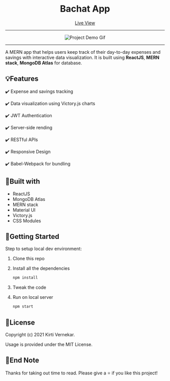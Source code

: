 <h1 align="center">Bachat App</h1>

<p align="center"><a href="" target="blank">Live View</a></p>
<hr />
<div align="center" autoplay={true} muted={true} loop={true} object-fit="cover">

![Project Demo Gif]()

</div>

<hr />

<p align="left"> A MERN app that helps users keep track of their day-to-day expenses and savings with interactive data visualization. It is built using <strong>ReactJS</strong>, <strong>MERN stack</strong>, <strong>MongoDB Atlas</strong> for database.</p>


## :bulb:Features

:heavy_check_mark: Expense and savings tracking

:heavy_check_mark: Data visualization using Victory.js charts

:heavy_check_mark: JWT Authentication

:heavy_check_mark: Server-side rending

:heavy_check_mark: RESTful APIs

:heavy_check_mark: Responsive Design

:heavy_check_mark: Babel-Webpack for bundling


## :hammer:Built with

- ReactJS
- MongoDB Atlas
- MERN stack
- Material UI
- Victory.js
- CSS Modules


## :checkered_flag:Getting Started

Step to setup local dev environment:

1. Clone this repo
2. Install all the dependencies

   ```bash
   npm install
   ```

3. Tweak the code
4. Run on local server

   ```bash
   npm start
   ```


## :page_facing_up:License

Copyright (c) 2021 Kirti Vernekar.

Usage is provided under the MIT License.


## :wave:End Note

Thanks for taking out time to read. Please give a :star: if you like this project!